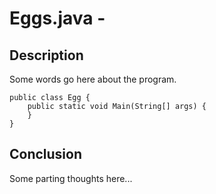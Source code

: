 # Eggs.java - 

## Description

Some words go here about the program.

    public class Egg {
        public static void Main(String[] args) {
        }
    }

## Conclusion

Some parting thoughts here...